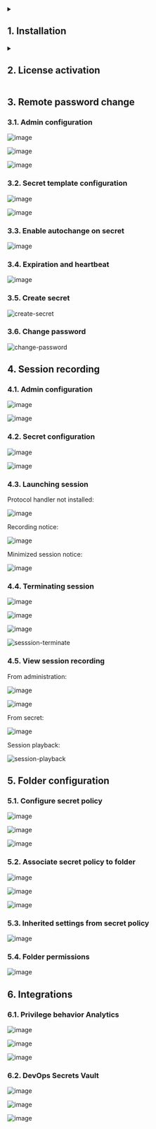 <details><summary><h2>1. Installation</h2></summary>

https://updates.thycotic.net/SecretServer/setup.exe
https://downloads.cm.thycotic.com/Thycotic.ConnectionManager.WindowsInstaller.msi

![image](https://github.com/joetanx/delinea-secret-server/assets/90442032/8bf06ff9-0e92-4941-9f18-83b46740ea1c)

![image](https://github.com/joetanx/delinea-secret-server/assets/90442032/f381f13b-9dee-483a-87e4-4e33a830734b)

![image](https://github.com/joetanx/delinea-secret-server/assets/90442032/ee6c3b4c-ab93-4408-86c2-daf8a96faae7)

![image](https://github.com/joetanx/delinea-secret-server/assets/90442032/e721fcec-04ee-4c6b-bceb-c6fa7ad8ffe5)

![image](https://github.com/joetanx/delinea-secret-server/assets/90442032/76bb4838-1def-4102-bc78-0b4adbc2789c)

![image](https://github.com/joetanx/delinea-secret-server/assets/90442032/910e5306-6d53-46b3-863a-51b6d1edb9c5)

![image](https://github.com/joetanx/delinea-secret-server/assets/90442032/712ebf6d-fa04-4295-963e-75202c6955d6)

![image](https://github.com/joetanx/delinea-secret-server/assets/90442032/65e1dcef-24a2-446b-b1f2-71601869f1cd)

![image](https://github.com/joetanx/delinea-secret-server/assets/90442032/d33be52d-e959-4cc6-a49b-9b28543c27b9)

![image](https://github.com/joetanx/delinea-secret-server/assets/90442032/60dcd95e-9117-478b-b0bc-c7542be43ae5)

![image](https://github.com/joetanx/delinea-secret-server/assets/90442032/0c87e369-3a5e-48aa-bab4-5aa980397a05)

![image](https://github.com/joetanx/delinea-secret-server/assets/90442032/23e437f0-9f55-4b9f-b2ee-2788181b959a)

![image](https://github.com/joetanx/delinea-secret-server/assets/90442032/bb535c24-afac-448e-b7f5-9e2c45d311bc)

![image](https://github.com/joetanx/delinea-secret-server/assets/90442032/6a5cb972-42c7-4dad-a1de-99e70830aff6)

![image](https://github.com/joetanx/delinea-secret-server/assets/90442032/ca5e4868-ab5c-48eb-a4ff-4ddb0b35c4fc)

![image](https://github.com/joetanx/delinea-secret-server/assets/90442032/acf2ee3a-7b63-47b8-8ce4-1629d16880e1)

### 1.1. Login

![image](https://github.com/joetanx/delinea-secret-server/assets/90442032/2dbb639b-dd2d-4ab8-b04a-7c6ac79309fb)

### 1.2. Administration

![image](https://github.com/joetanx/delinea-secret-server/assets/90442032/e557a56a-4f0c-40e0-931d-2b7be227d3a0)

</details>

<details><summary><h2>2. License activation</h2></summary>

![image](https://github.com/joetanx/delinea-secret-server/assets/90442032/e3607d5d-1a19-45af-8a4d-abcada0d877a)

![image](https://github.com/joetanx/delinea-secret-server/assets/90442032/3c1a95a6-dd8f-4c9f-a4d9-882679573314)

![image](https://github.com/joetanx/delinea-secret-server/assets/90442032/6522db62-21d6-4fc9-ab92-4f85290061f1)

![image](https://github.com/joetanx/delinea-secret-server/assets/90442032/b33e0ec3-0683-424a-9ecf-f657299116fb)

Limited mode without activation:

![image](https://github.com/joetanx/delinea-secret-server/assets/90442032/e1741ccf-daf2-4498-81db-8fdbcf378d9e)

Offline activation:

![image](https://github.com/joetanx/delinea-secret-server/assets/90442032/2567b3c3-f640-4f55-b6d7-ea909d4782bf)

Online activation:

![image](https://github.com/joetanx/delinea-secret-server/assets/90442032/f8142aeb-5dfc-484a-831a-4819a746a8fd)

![image](https://github.com/joetanx/delinea-secret-server/assets/90442032/25801784-3cc4-48bc-86dd-fd5fab9b947c)

</details>

## 3. Remote password change

### 3.1. Admin configuration

![image](https://github.com/joetanx/delinea-secret-server/assets/90442032/ff58d1b2-f568-4961-a91b-f20f362c0e7f)

![image](https://github.com/joetanx/delinea-secret-server/assets/90442032/f8b107fb-0af1-44bd-b7d6-7e0d7a8e4578)

![image](https://github.com/joetanx/delinea-secret-server/assets/90442032/f35571c4-177f-4f48-8815-df5bb31887aa)

### 3.2. Secret template configuration

![image](https://github.com/joetanx/delinea-secret-server/assets/90442032/55b8152c-bd8e-49aa-8280-4a7af6832cee)

![image](https://github.com/joetanx/delinea-secret-server/assets/90442032/0d9f9b25-d47a-419e-94a6-4bf525f4ec3a)

### 3.3. Enable autochange on secret

![image](https://github.com/joetanx/delinea-secret-server/assets/90442032/921f21c4-7e50-428f-b9e2-20dc9658304e)

### 3.4. Expiration and heartbeat

![image](https://github.com/joetanx/delinea-secret-server/assets/90442032/95350305-19b2-4e62-89ad-a37379711844)

### 3.5. Create secret

![create-secret](https://github.com/joetanx/delinea-secret-server/assets/90442032/6f0f4842-cac6-4afa-8975-159ff4fdf923)

### 3.6. Change password

![change-password](https://github.com/joetanx/delinea-secret-server/assets/90442032/6934e9ff-411e-4e9f-9ca3-c066c75767d4)

## 4. Session recording

### 4.1. Admin configuration

![image](https://github.com/joetanx/delinea-secret-server/assets/90442032/7f547cae-35ad-4f60-8c8b-9b907713e1d4)

![image](https://github.com/joetanx/delinea-secret-server/assets/90442032/9c2dcf45-75ef-4769-aa74-9417c71e908f)

### 4.2. Secret configuration

![image](https://github.com/joetanx/delinea-secret-server/assets/90442032/7e0684bd-6b43-48f6-9e61-76eb39a0a086)

![image](https://github.com/joetanx/delinea-secret-server/assets/90442032/5a3c14a6-9c98-4be9-8b99-1245c2997f55)

### 4.3. Launching session

Protocol handler not installed:

![image](https://github.com/joetanx/delinea-secret-server/assets/90442032/0f136d83-e619-49c8-b936-47da10480fb4)

Recording notice:

![image](https://github.com/joetanx/delinea-secret-server/assets/90442032/6a4569eb-5aaf-4da6-b976-e1fe4e49a9c9)

Minimized session notice:

![image](https://github.com/joetanx/delinea-secret-server/assets/90442032/388acf0c-7d71-493a-986b-0d3df1029d69)

### 4.4. Terminating session

![image](https://github.com/joetanx/delinea-secret-server/assets/90442032/d5784718-75d9-43fc-904e-beb2be32b809)

![image](https://github.com/joetanx/delinea-secret-server/assets/90442032/de268dd9-f976-4e15-b307-f118c74afeae)

![image](https://github.com/joetanx/delinea-secret-server/assets/90442032/996dfd90-25df-4747-9e75-51e998c2c695)

![sesssion-terminate](https://github.com/joetanx/delinea-secret-server/assets/90442032/88cb21a3-da23-415e-86d7-d8232e75887d)

### 4.5. View session recording

From administration:

![image](https://github.com/joetanx/delinea-secret-server/assets/90442032/adbd53a0-8292-4608-b807-efee93f5df16)

![image](https://github.com/joetanx/delinea-secret-server/assets/90442032/54b7e843-06be-4ab0-ba7e-dcff9c012695)

From secret:

![image](https://github.com/joetanx/delinea-secret-server/assets/90442032/e339d131-99f5-4df8-9af7-8189d9081889)

Session playback:

![session-playback](https://github.com/joetanx/delinea-secret-server/assets/90442032/eab8117c-05db-4ff3-af2e-f5e63a1e82d2)

## 5. Folder configuration

### 5.1. Configure secret policy

![image](https://github.com/joetanx/delinea-secret-server/assets/90442032/98a10a9b-2cd0-49e2-a729-40e2a7b3f103)

![image](https://github.com/joetanx/delinea-secret-server/assets/90442032/f38b366d-8bd3-4451-8a0c-077f5ec7937e)

![image](https://github.com/joetanx/delinea-secret-server/assets/90442032/3aa96028-3394-4787-802b-03089e4335df)

### 5.2. Associate secret policy to folder

![image](https://github.com/joetanx/delinea-secret-server/assets/90442032/ad28bc54-5cf6-48ee-bb1c-7e598f4569c6)

![image](https://github.com/joetanx/delinea-secret-server/assets/90442032/e77522d4-736a-43e0-9774-2f95e94ede0f)

![image](https://github.com/joetanx/delinea-secret-server/assets/90442032/1e5908cb-e9f0-4d30-8d19-c4d3ac7d1088)

### 5.3. Inherited settings from secret policy

![image](https://github.com/joetanx/delinea-secret-server/assets/90442032/3b77c1c4-aa2d-4b39-8175-6a910c5c2b68)

### 5.4. Folder permissions

![image](https://github.com/joetanx/delinea-secret-server/assets/90442032/5e2e72f9-be68-4bda-b690-f66c29c21dd7)

## 6. Integrations

### 6.1. Privilege behavior Analytics

![image](https://github.com/joetanx/delinea-secret-server/assets/90442032/52faf2a5-2f35-416c-9bee-5b3aa05990a4)

![image](https://github.com/joetanx/delinea-secret-server/assets/90442032/f8e44fa6-40a6-4d33-94b8-d68ab21204fa)

![image](https://github.com/joetanx/delinea-secret-server/assets/90442032/bda4656b-0130-4784-934d-1c4d077e218d)

### 6.2. DevOps Secrets Vault

![image](https://github.com/joetanx/delinea-secret-server/assets/90442032/c26f99fb-4234-460d-8a4d-28d0d6f77a11)

![image](https://github.com/joetanx/delinea-secret-server/assets/90442032/8503002e-0799-4083-833b-50f337d034e1)

![image](https://github.com/joetanx/delinea-secret-server/assets/90442032/70211572-d294-4ff7-9aba-e07c4e1bc556)

